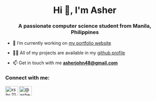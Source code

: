 <!--
## Hi there 👋

I'm **John Asher Manit**, a `computer science student 💻` arising out of  Manila, Philippines.

I love learning and exploring technologies.

---

<h4 align="center">Also, check it out our first case study project with my partner.</h4>
<h3 align="center">👇</h3>
<h3 align="center">
  <a href="https://github.com/99lash/Math-WHiz"><b>MATH-WHiz</b></a>
</h3>

**99lash/99lash** is a ✨ _special_ ✨ repository because its `README.md` (this file) appears on your GitHub profile.

Here are some ideas to get you started:

- 🔭 I’m currently working on ...
- 🌱 I’m currently learning ...
- 👯 I’m looking to collaborate on ...
- 🤔 I’m looking for help with ...
- 💬 Ask me about ...
- 📫 How to reach me: ...
- 😄 Pronouns: ...
- ⚡ Fun fact: ...
-->
<h1 align="center">Hi 👋, I'm Asher</h1>
<h3 align="center">A passionate computer science student from Manila, Philippines</h3>

- 🔭 I’m currently working on [my portfolio website](https://99lash.github.io/)

- 👨‍💻 All of my projects are available in my [github profile](https://github.com/99lash)

- 📫 Get in touch with me **asherjohn48@gmail.com**

<h3 align="left">Connect with me:</h3>
<p align="left">
<a href="https://instagram.com/xshr.21" target="blank"><img align="center" src="https://raw.githubusercontent.com/rahuldkjain/github-profile-readme-generator/master/src/images/icons/Social/instagram.svg" alt="xshr.21" height="30" width="40" /></a>
<a href="https://medium.com/@asherjohn48" target="blank"><img align="center" src="https://raw.githubusercontent.com/rahuldkjain/github-profile-readme-generator/master/src/images/icons/Social/medium.svg" alt="@asherjohn48" height="30" width="40" /></a>
</p>
<!-- 
<h3 align="left">Languages and Tools:</h3>
<p align="left"> <a href="https://www.cprogramming.com/" target="_blank" rel="noreferrer"> <img src="https://raw.githubusercontent.com/devicons/devicon/master/icons/c/c-original.svg" alt="c" width="40" height="40"/> </a> <a href="https://www.w3schools.com/css/" target="_blank" rel="noreferrer"> <img src="https://raw.githubusercontent.com/devicons/devicon/master/icons/css3/css3-original-wordmark.svg" alt="css3" width="40" height="40"/> </a> <a href="https://git-scm.com/" target="_blank" rel="noreferrer"> <img src="https://www.vectorlogo.zone/logos/git-scm/git-scm-icon.svg" alt="git" width="40" height="40"/> </a> <a href="https://www.w3.org/html/" target="_blank" rel="noreferrer"> <img src="https://raw.githubusercontent.com/devicons/devicon/master/icons/html5/html5-original-wordmark.svg" alt="html5" width="40" height="40"/> </a> <a href="https://www.java.com" target="_blank" rel="noreferrer"> <img src="https://raw.githubusercontent.com/devicons/devicon/master/icons/java/java-original.svg" alt="java" width="40" height="40"/> </a> <a href="https://developer.mozilla.org/en-US/docs/Web/JavaScript" target="_blank" rel="noreferrer"> <img src="https://raw.githubusercontent.com/devicons/devicon/master/icons/javascript/javascript-original.svg" alt="javascript" width="40" height="40"/> </a> </p>
<p><img align="left" src="https://github-readme-stats.vercel.app/api/top-langs?username=99lash&show_icons=true&locale=en&layout=compact" alt="99lash" /></p>
<p>&nbsp;<img align="center" src="https://github-readme-stats.vercel.app/api?username=99lash&show_icons=true&locale=en" alt="99lash" /></p>
<p><img align="center" src="https://github-readme-streak-stats.herokuapp.com/?user=99lash&" alt="99lash" /></p>
---> 
